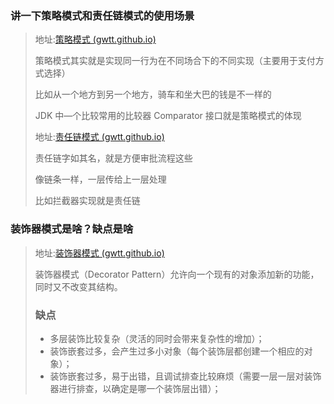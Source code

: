 ### 讲一下策略模式和责任链模式的使用场景

> 地址:[策略模式 (gwtt.github.io)](https://gwtt.github.io/design/#/行为型模式/策略模式)
>
> 策略模式其实就是实现同一行为在不同场合下的不同实现（主要用于支付方式选择）
>
> 比如从一个地方到另一个地方，骑车和坐大巴的钱是不一样的
>
> JDK 中—个比较常用的比较器 Comparator 接口就是策略模式的体现
>
> 地址:[责任链模式 (gwtt.github.io)](https://gwtt.github.io/design/#/行为型模式/责任链模式)
>
> 责任链字如其名，就是方便审批流程这些
>
> 像链条一样，一层传给上一层处理
>
> 比如拦截器实现就是责任链

### 装饰器模式是啥？缺点是啥

> 地址:[装饰器模式 (gwtt.github.io)](https://gwtt.github.io/design/#/结构型模式/装饰者模式)
>
> 装饰器模式（Decorator Pattern）允许向一个现有的对象添加新的功能，同时又不改变其结构。
>
> ### 缺点
>
> - 多层装饰比较复杂（灵活的同时会带来复杂性的增加）；
> - 装饰嵌套过多，会产生过多小对象（每个装饰层都创建一个相应的对象）；
> - 装饰嵌套过多，易于出错，且调试排查比较麻烦（需要一层一层对装饰器进行排查，以确定是哪一个装饰层出错）；
